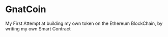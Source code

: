 # GnatCoin

My First Attempt at building my own token on the Ethereum BlockChain, by writing my own Smart Contract
